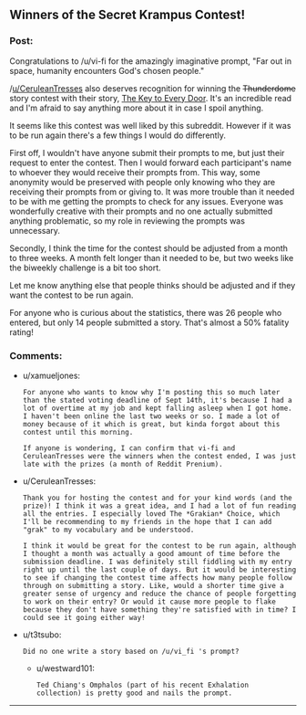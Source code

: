 ## Winners of the Secret Krampus Contest!

### Post:

Congratulations to /u/vi-fi for the amazingly imaginative prompt, "Far out in space, humanity encounters God's chosen people."

/[u/CeruleanTresses](https://www.reddit.com/u/CeruleanTresses/) also deserves recognition for winning the ~~Thunderdome~~ story contest with their story, [The Key to Every Door](https://www.reddit.com/r/rational/comments/cxzttw/secret_krampus_story_voting/eyopkh1?utm_source=share&utm_medium=web2x). It's an incredible read and I'm afraid to say anything more about it in case I spoil anything.

It seems like this contest was well liked by this subreddit. However if it was to be run again there's a few things I would do differently.

First off, I wouldn't have anyone submit their prompts to me, but just their request to enter the contest. Then I would forward each participant's name to whoever they would receive their prompts from. This way, some anonymity would be preserved with people only knowing who they are receiving their prompts from or giving to. It was more trouble than it needed to be with me getting the prompts to check for any issues. Everyone was wonderfully creative with their prompts and no one actually submitted anything problematic, so my role in reviewing the prompts was unnecessary.

Secondly, I think the time for the contest should be adjusted from a month to three weeks. A month felt longer than it needed to be, but two weeks like the biweekly challenge is a bit too short.

Let me know anything else that people thinks should be adjusted and if they want the contest to be run again.

For anyone who is curious about the statistics, there was 26 people who entered, but only 14 people submitted a story. That's almost a 50% fatality rating!

### Comments:

- u/xamueljones:
  ```
  For anyone who wants to know why I'm posting this so much later than the stated voting deadline of Sept 14th, it's because I had a lot of overtime at my job and kept falling asleep when I got home. I haven't been online the last two weeks or so. I made a lot of money because of it which is great, but kinda forgot about this contest until this morning.

  If anyone is wondering, I can confirm that vi-fi and CeruleanTresses were the winners when the contest ended, I was just late with the prizes (a month of Reddit Prenium).
  ```

- u/CeruleanTresses:
  ```
  Thank you for hosting the contest and for your kind words (and the prize)! I think it was a great idea, and I had a lot of fun reading all the entries. I especially loved The *Grakian* Choice, which I'll be recommending to my friends in the hope that I can add "grak" to my vocabulary and be understood. 

  I think it would be great for the contest to be run again, although I thought a month was actually a good amount of time before the submission deadline. I was definitely still fiddling with my entry right up until the last couple of days. But it would be interesting to see if changing the contest time affects how many people follow through on submitting a story. Like, would a shorter time give a greater sense of urgency and reduce the chance of people forgetting to work on their entry? Or would it cause more people to flake because they don't have something they're satisfied with in time? I could see it going either way!
  ```

- u/t3tsubo:
  ```
  Did no one write a story based on /u/vi_fi 's prompt?
  ```

  - u/westward101:
    ```
    Ted Chiang's Omphalos (part of his recent Exhalation collection) is pretty good and nails the prompt.
    ```

---

